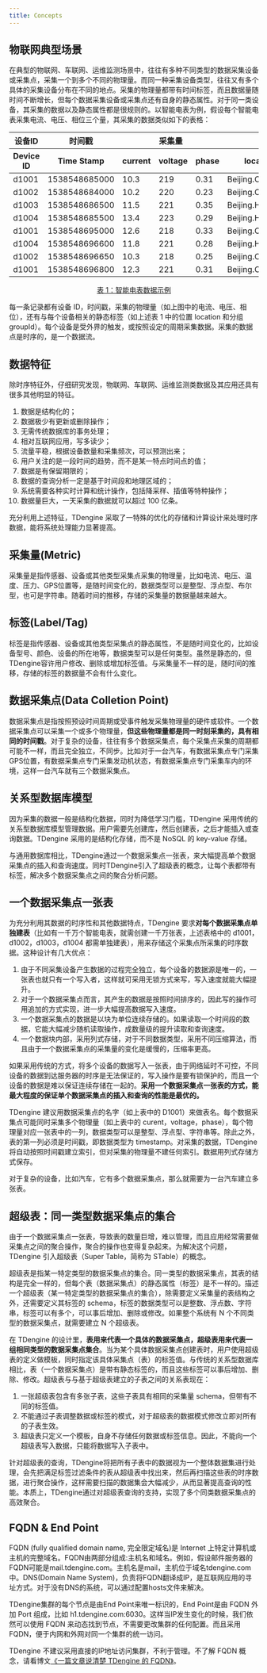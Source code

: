 ```yaml
---
title: Concepts
---
```


## 物联网典型场景

在典型的物联网、车联网、运维监测场景中，往往有多种不同类型的数据采集设备或采集点，采集一个到多个不同的物理量。而同一种采集设备类型，往往又有多个具体的采集设备分布在不同的地点。采集的物理量都带有时间标签，而且数据量随时间不断增长，但每个数据采集设备或采集点还有自身的静态属性。对于同一类设备，其采集的数据以及静态属性都是很规则的。以智能电表为例，假设每个智能电表采集电流、电压、相位三个量，其采集的数据类似如下的表格：

<table>
<thead><tr>
    <th >设备ID</th>
    <th >时间戳</th>
    <th  colspan="3">采集量</th>
    <th  colspan="2">标签</th>
    </tr>
<tr>
<th >Device ID</th>
<th >Time Stamp</th>
<th >current</th>
<th >voltage</th>
<th >phase</th>
<th >location</th>
<th >groupId</th>
</tr>
</thead>
<tbody>
<tr>
<td >d1001</td>
<td >1538548685000</td>
<td >10.3</td>
<td >219</td>
<td >0.31</td>
<td >Beijing.Chaoyang</td>
<td >2</td>
</tr>
<tr>
<td >d1002</td>
<td >1538548684000</td>
<td >10.2</td>
<td >220</td>
<td >0.23</td>
<td >Beijing.Chaoyang</td>
<td >3</td>
</tr>
<tr>
<td >d1003</td>
<td >1538548686500</td>
<td >11.5</td>
<td >221</td>
<td >0.35</td>
<td >Beijing.Haidian</td>
<td >3</td>
</tr>
<tr>
<td >d1004</td>
<td >1538548685500</td>
<td >13.4</td>
<td >223</td>
<td >0.29</td>
<td >Beijing.Haidian</td>
<td >2</td>
</tr>
<tr>
<td >d1001</td>
<td >1538548695000</td>
<td >12.6</td>
<td >218</td>
<td >0.33</td>
<td >Beijing.Chaoyang</td>
<td >2</td>
</tr>
<tr>
<td >d1004</td>
<td >1538548696600</td>
<td >11.8</td>
<td >221</td>
<td >0.28</td>
<td >Beijing.Haidian</td>
<td >2</td>
</tr>
<tr>
<td >d1002</td>
<td >1538548696650</td>
<td >10.3</td>
<td >218</td>
<td >0.25</td>
<td >Beijing.Chaoyang</td>
<td >3</td>
</tr>
<tr>
<td >d1001</td>
<td >1538548696800</td>
<td >12.3</td>
<td >221</td>
<td >0.31</td>
<td >Beijing.Chaoyang</td>
<td >2</td>
</tr>
</tbody>
</table>

<center> <a href="#model_table1">表 1：智能电表数据示例</a></center>

每一条记录都有设备 ID，时间戳，采集的物理量（如上图中的电流、电压、相位），还有与每个设备相关的静态标签（如上述表 1 中的位置 location 和分组 groupId）。每个设备是受外界的触发，或按照设定的周期采集数据。采集的数据点是时序的，是一个数据流。

## 数据特征

除时序特征外，仔细研究发现，物联网、车联网、运维监测类数据及其应用还具有很多其他明显的特征。

1. 数据是结构化的；
2. 数据极少有更新或删除操作；
3. 无需传统数据库的事务处理；
4. 相对互联网应用，写多读少；
5. 流量平稳，根据设备数量和采集频次，可以预测出来；
6. 用户关注的是一段时间的趋势，而不是某一特点时间点的值；
7. 数据是有保留期限的；
8. 数据的查询分析一定是基于时间段和地理区域的；
9. 系统需要各种实时计算和统计操作，包括降采样、插值等特种操作；
10. 数据量巨大，一天采集的数据就可以超过 100 亿条。

充分利用上述特征，TDengine 采取了一特殊的优化的存储和计算设计来处理时序数据，能将系统处理能力显著提高。

## 采集量(Metric)

采集量是指传感器、设备或其他类型采集点采集的物理量，比如电流、电压、温度、压力、GPS位置等，是随时间变化的，数据类型可以是整型、浮点型、布尔型，也可是字符串。随着时间的推移，存储的采集量的数据量越来越大。

## 标签(Label/Tag)

标签是指传感器、设备或其他类型采集点的静态属性，不是随时间变化的，比如设备型号、颜色、设备的所在地等，数据类型可以是任何类型。虽然是静态的，但TDengine容许用户修改、删除或增加标签值。与采集量不一样的是，随时间的推移，存储的标签的数据量不会有什么变化。

## 数据采集点(Data Colletion Point)

数据采集点是指按照预设时间周期或受事件触发采集物理量的硬件或软件。一个数据采集点可以采集一个或多个物理量，**但这些物理量都是同一时刻采集的，具有相同的时间戳**。对于复杂的设备，往往有多个数据采集点，每个采集点采集的周期都可能不一样，而且完全独立，不同步。比如对于一台汽车，有数据采集点专门采集GPS位置，有数据采集点专门采集发动机状态，有数据采集点专门采集车内的环境，这样一台汽车就有三个数据采集点。

## 关系型数据库模型

因为采集的数据一般是结构化数据，同时为降低学习门槛，TDengine 采用传统的关系型数据库模型管理数据。用户需要先创建库，然后创建表，之后才能插入或查询数据。TDengine 采用的是结构化存储，而不是 NoSQL 的 key-value 存储。

与通用数据库相比，TDengine通过一个数据采集点一张表，来大幅提高单个数据采集点的插入和查询速度。同时TDengine引入了超级表的概念，让每个表都带有标签，解决多个数据采集点之间的聚合分析问题。

## 一个数据采集点一张表

为充分利用其数据的时序性和其他数据特点，TDengine 要求**对每个数据采集点单独建表**（比如有一千万个智能电表，就需创建一千万张表，上述表格中的 d1001，d1002，d1003，d1004 都需单独建表），用来存储这个采集点所采集的时序数据。这种设计有几大优点：

1. 由于不同采集设备产生数据的过程完全独立，每个设备的数据源是唯一的，一张表也就只有一个写入者，这样就可采用无锁方式来写，写入速度就能大幅提升。
2. 对于一个数据采集点而言，其产生的数据是按照时间排序的，因此写的操作可用追加的方式实现，进一步大幅提高数据写入速度。
3. 一个数据采集点的数据是以块为单位连续存储的。如果读取一个时间段的数据，它能大幅减少随机读取操作，成数量级的提升读取和查询速度。
4. 一个数据块内部，采用列式存储，对于不同数据类型，采用不同压缩算法，而且由于一个数据采集点的采集量的变化是缓慢的，压缩率更高。

如果采用传统的方式，将多个设备的数据写入一张表，由于网络延时不可控，不同设备的数据到达服务器的时序是无法保证的，写入操作是要有锁保护的，而且一个设备的数据是难以保证连续存储在一起的。**采用一个数据采集点一张表的方式，能最大程度的保证单个数据采集点的插入和查询的性能是最优的。**

TDengine 建议用数据采集点的名字（如上表中的 D1001）来做表名。每个数据采集点可能同时采集多个物理量（如上表中的 curent，voltage，phase），每个物理量对应一张表中的一列，数据类型可以是整型、浮点型、字符串等。除此之外，表的第一列必须是时间戳，即数据类型为 timestamp。对采集的数据，TDengine 将自动按照时间戳建立索引，但对采集的物理量不建任何索引。数据用列式存储方式保存。

对于复杂的设备，比如汽车，它有多个数据采集点，那么就需要为一台汽车建立多张表。

## 超级表：同一类型数据采集点的集合

由于一个数据采集点一张表，导致表的数量巨增，难以管理，而且应用经常需要做采集点之间的聚合操作，聚合的操作也变得复杂起来。为解决这个问题，TDengine 引入超级表（Super Table，简称为 STable）的概念。

超级表是指某一特定类型的数据采集点的集合。同一类型的数据采集点，其表的结构是完全一样的，但每个表（数据采集点）的静态属性（标签）是不一样的。描述一个超级表（某一特定类型的数据采集点的集合），除需要定义采集量的表结构之外，还需要定义其标签的 schema，标签的数据类型可以是整数、浮点数、字符串，标签可以有多个，可以事后增加、删除或修改。如果整个系统有 N 个不同类型的数据采集点，就需要建立 N 个超级表。

在 TDengine 的设计里，**表用来代表一个具体的数据采集点，超级表用来代表一组相同类型的数据采集点集合**。当为某个具体数据采集点创建表时，用户使用超级表的定义做模板，同时指定该具体采集点（表）的标签值。与传统的关系型数据库相比，表（一个数据采集点）是带有静态标签的，而且这些标签可以事后增加、删除、修改。超级表与与基于超级表建立的子表之间的关系表现在：

1. 一张超级表包含有多张子表，这些子表具有相同的采集量 schema，但带有不同的标签值。
2. 不能通过子表调整数据或标签的模式，对于超级表的数据模式修改立即对所有的子表生效。
3. 超级表只定义一个模板，自身不存储任何数据或标签信息。因此，不能向一个超级表写入数据，只能将数据写入子表中。

针对超级表的查询，TDengine将把所有子表中的数据视为一个整体数据集进行处理，会先把满足标签过滤条件的表从超级表中找出来，然后再扫描这些表的时序数据，进行聚合操作，这样需要扫描的数据集会大幅减少，从而显著提高查询的性能。本质上，TDengine通过对超级表查询的支持，实现了多个同类数据采集点的高效聚合。

## FQDN & End Point

FQDN (fully qualified domain name, 完全限定域名)是 Internet 上特定计算机或主机的完整域名。FQDN由两部分组成:主机名和域名。例如，假设邮件服务器的FQDN可能是mail.tdengine.com。主机名是mail，主机位于域名tdengine.com中。DNS(Domain Name System)，负责将FQDN翻译成IP，是互联网应用的寻址方式。对于没有DNS的系统，可以通过配置hosts文件来解决。

TDengine集群的每个节点是由End Point来唯一标识的，End Point是由 FQDN 外加 Port 组成，比如 h1.tdengine.com:6030。这样当IP发生变化的时候，我们依然可以使用 FQDN 来动态找到节点，不需要更改集群的任何配置。而且采用 FQDN，便于内网和外网对同一个集群的统一访问。

TDengine 不建议采用直接的IP地址访问集群，不利于管理。不了解 FQDN 概念，请看博文[《一篇文章说清楚 TDengine 的 FQDN》](https://www.taosdata.com/blog/2020/09/11/1824.html)。
